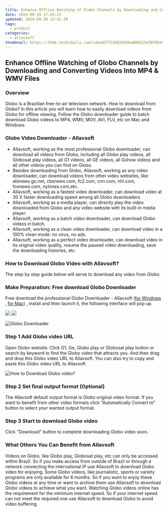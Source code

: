 ```yaml
---
title: Enhance Offline Watching of Globo Channels by Downloading and Converting Videos Into MP4 & WMV Files
date: 2024-09-19 17:43:22
updated: 2024-09-20 12:41:29
tags:
  - product
categories:
  - allavsoft
thumbnail: https://thmb.techidaily.com/cabed3ff31b82926ba008513e58f8543d937e5a9afb11a07e4133edf1c0ffefb.jpg
---
```


## Enhance Offline Watching of Globo Channels by Downloading and Converting Videos Into MP4 & WMV Files

### Overview

Globo is a Brazilian free-to-air television network. How to download from Globo? In this article you will learn how to easily download videos from Globo for offline viewing. Follow the Globo downloader guide to batch download Globo videos to MP4, WMV, MOV, AVI, FLV, etc on Mac and Windows.

### Globo Video Downloader - Allavsoft

* Allavsoft, working as the most professional Globo downloader, can download all videos from Globo, including all Globo play videos, all Globosat play videos, all G1 videos, all GE videos, all Gshow videos and all other videos you can find on Globo.
* Besides downloading from Globo, Allavsoft, working as any video downloader, can download videos from other video websites, like abinews.go.net, cbsnews.com, fc2.com, cnn.com, nhl.com, foxnews.com, nytimes.com,etc.
* Allavsoft, working as a fastest video downloader, can download video at 30 X faster downloading speed among all Globo downloaders.
* Allavsoft, working as a media player, can directly play the video downloaded from Globo and any video website with its built-in media player.
* Allavsoft, working as a batch video downloader, can download Globo videos in batch.
* Allavsoft, working as a clean video downloader, can download video in a 100% clean mode: no virus, no ads.
* Allavsoft, working as a perfect video downloader, can download video in its original video quality, resume the paused video downloading, save the downloading histories, etc.

### How to Download Globo Video with Allavsoft?

The step by step guide below will serve to download any video from Globo.

### Make Preparation: Free download Globo Downloader

Free download the professional Globo Downloader - Allavsoft ([for Windows](https://tools.techidaily.com/allavsoft/products/) , [for Mac](https://tools.techidaily.com/allavsoft/products/)) , install and then launch it, the following interface will pop up.

[![](https://www.allavsoft.com/how-to/../images/how-to/free-download-win.jpg)](https://tools.techidaily.com/allavsoft/products/) [![](https://www.allavsoft.com/how-to/../images/how-to/free-download-mac.jpg)](https://tools.techidaily.com/allavsoft/products/)

![Globo Downloader](https://www.allavsoft.com/how-to/../images/allavsoft/screen-shot-600.jpg)

### Step 1 Add Globo video URL

Open Globo website. Click G1, Ge, Globo play or Globosat play button or search by keyword to find the Globo video that attracts you. And then drag and drop this Globo video URL to Allavsoft. You can also try to copy and paste this Globo video URL to Allavsoft.

![How to Download Globo video?](https://www.allavsoft.com/how-to/../images/how-to/download-rtmp-video/download-rtmp-video.jpg)

### Step 2 Set final output format (Optional)

The Allavsoft default output format is Globo original video format. If you want to benefit from other video formats click "Automatically Convert to" button to select your wanted output format.

### Step 3 Start to download Globo video

Click "Download" button to complete downloading Globo video soon.

### What Others You Can Benefit from Allavsoft

Videos on Globo, like Globo play, Globosat play, etc can only be accessed within Brazil. So if you make access from outside of Brazil or through a network connecting the international IP use Allavsoft to download Globo video for enjoying. Some Globo videos, like journalistic, sports or variety programs are only available for 6 months. So if you want to enjoy these Globo videos at any time or want to archive them use Allavsoft to download Globo videos to achieve what you want. Watching Globo videos online has the requirement for the minimum internet speed. So if your internet speed can not meet the required one use Allavsoft to download Globo to avoid video buffering.

<ins class="adsbygoogle"
     style="display:block"
     data-ad-format="autorelaxed"
     data-ad-client="ca-pub-7571918770474297"
     data-ad-slot="1223367746"></ins>



<ins class="adsbygoogle"
     style="display:block"
     data-ad-client="ca-pub-7571918770474297"
     data-ad-slot="8358498916"
     data-ad-format="auto"
     data-full-width-responsive="true"></ins>
